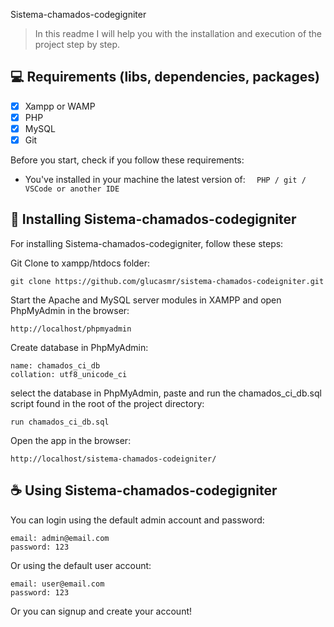 
Sistema-chamados-codegigniter

> In this readme I will help you with the installation and execution of the project step by step.

## 💻 Requirements (libs, dependencies, packages)

- [x] Xampp or WAMP
- [x] PHP
- [x] MySQL
- [x] Git

Before you start, check if you follow these requirements:

* You've installed in your machine the latest version of:  `  PHP / git / VSCode or another IDE`

## 🚀 Installing Sistema-chamados-codegigniter

For installing Sistema-chamados-codegigniter, follow these steps:

Git Clone to xampp/htdocs folder:
```
git clone https://github.com/glucasmr/sistema-chamados-codeigniter.git
```
Start the Apache and MySQL server modules in XAMPP and open PhpMyAdmin in the browser:
```
http://localhost/phpmyadmin
```
Create database in PhpMyAdmin:
```
name: chamados_ci_db
collation: utf8_unicode_ci
```
select the database in PhpMyAdmin, paste and run the chamados_ci_db.sql script found in the root of the project directory:
```
run chamados_ci_db.sql 
```
Open the app in the browser:
```
http://localhost/sistema-chamados-codeigniter/
```

## ☕ Using Sistema-chamados-codegigniter

You can login using the default admin account and password:

```
email: admin@email.com
password: 123
```
Or using the default user account:
```
email: user@email.com
password: 123
```
Or you can signup and create your account!
